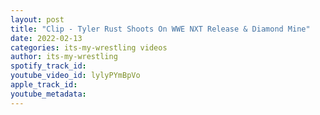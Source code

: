 ```yaml
---
layout: post
title: "Clip - Tyler Rust Shoots On WWE NXT Release & Diamond Mine"
date: 2022-02-13
categories: its-my-wrestling videos
author: its-my-wrestling
spotify_track_id: 
youtube_video_id: lylyPYmBpVo
apple_track_id: 
youtube_metadata: 
---
```

